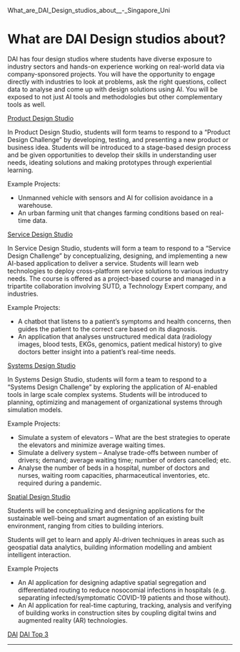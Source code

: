 What_are_DAI_Design_studios_about__-_Singapore_Uni



What are DAI Design studios about?
==================================

DAI has four design studios where students have diverse exposure to industry sectors and hands-on experience working on real-world data via company-sponsored projects. You will have the opportunity to engage directly with industries to look at problems, ask the right questions, collect data to analyse and come up with design solutions using AI. You will be exposed to not just AI tools and methodologies but other complementary tools as well.





[Product Design Studio](/course/60-003-product-design-studio)



In Product Design Studio, students will form teams to respond to a “Product Design Challenge” by developing, testing, and presenting a new product or business idea. Students will be introduced to a stage-based design process and be given opportunities to develop their skills in understanding user needs, ideating solutions and making prototypes through experiential learning.



Example Projects:



* Unmanned vehicle with sensors and AI for collision avoidance in a warehouse.
* An urban farming unit that changes farming conditions based on real-time data.


[Service Design Studio](/course/60-004-service-design-studio)



In Service Design Studio, students will form a team to respond to a “Service Design Challenge” by conceptualizing, designing, and implementing a new AI-based application to deliver a service. Students will learn web technologies to deploy cross-platform service solutions to various industry needs. The course is offered as a project-based course and managed in a tripartite collaboration involving SUTD, a Technology Expert company, and industries.



Example Projects:



* A chatbot that listens to a patient’s symptoms and health concerns, then guides the patient to the correct care based on its diagnosis.
* An application that analyses unstructured medical data (radiology images, blood tests, EKGs, genomics, patient medical history) to give doctors better insight into a patient’s real-time needs.


[Systems Design Studio](/course/60-008-systems-design-studio)



In Systems Design Studio, students will form a team to respond to a “Systems Design Challenge” by exploring the application of AI-enabled tools in large scale complex systems. Students will be introduced to planning, optimizing and management of organizational systems through simulation models.



Example Projects:



* Simulate a system of elevators – What are the best strategies to operate the elevators and minimize average waiting times.
* Simulate a delivery system – Analyse trade-offs between number of drivers; demand; average waiting time; number of orders cancelled; etc.
* Analyse the number of beds in a hospital, number of doctors and nurses, waiting room capacities, pharmaceutical inventories, etc. required during a pandemic.


[Spatial Design Studio](/course/60-006-spatial-design-studio)



Students will be conceptualizing and designing applications for the sustainable well-being and smart augmentation of an existing built environment, ranging from cities to building interiors.



Students will get to learn and apply AI-driven techniques in areas such as geospatial data analytics, building information modelling and ambient intelligent interaction.



Example Projects



* An AI application for designing adaptive spatial segregation and differentiated routing to reduce nosocomial infections in hospitals (e.g. separating infected/symptomatic COVID-19 patients and those without).
* An AI application for real-time capturing, tracking, analysis and verifying of building works in construction sites by coupling digital twins and augmented reality (AR) technologies.

[DAI](https://www.sutd.edu.sg/tag/dai/) [DAI Top 3](https://www.sutd.edu.sg/tag/dai-top-3/)

---

